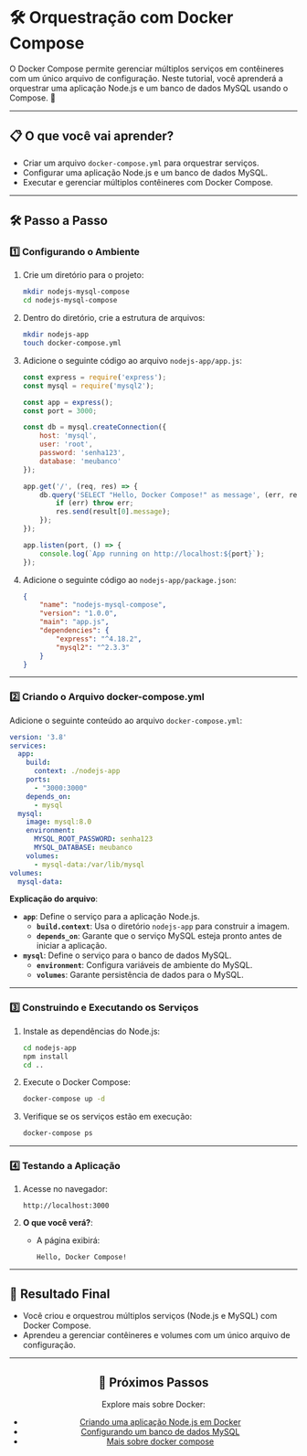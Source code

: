 # 🛠️ Orquestração com Docker Compose

O Docker Compose permite gerenciar múltiplos serviços em contêineres com um único arquivo de configuração. Neste tutorial, você aprenderá a orquestrar uma aplicação Node.js e um banco de dados MySQL usando o Compose. 🎯

---

## 📋 O que você vai aprender?

- Criar um arquivo `docker-compose.yml` para orquestrar serviços.
- Configurar uma aplicação Node.js e um banco de dados MySQL.
- Executar e gerenciar múltiplos contêineres com Docker Compose.

---

## 🛠️ Passo a Passo

### 1️⃣ Configurando o Ambiente

1. Crie um diretório para o projeto:
   ```bash
   mkdir nodejs-mysql-compose
   cd nodejs-mysql-compose
   ```

2. Dentro do diretório, crie a estrutura de arquivos:
   ```bash
   mkdir nodejs-app
   touch docker-compose.yml
   ```

3. Adicione o seguinte código ao arquivo `nodejs-app/app.js`:
   ```javascript
   const express = require('express');
   const mysql = require('mysql2');

   const app = express();
   const port = 3000;

   const db = mysql.createConnection({
       host: 'mysql',
       user: 'root',
       password: 'senha123',
       database: 'meubanco'
   });

   app.get('/', (req, res) => {
       db.query('SELECT "Hello, Docker Compose!" as message', (err, result) => {
           if (err) throw err;
           res.send(result[0].message);
       });
   });

   app.listen(port, () => {
       console.log(`App running on http://localhost:${port}`);
   });
   ```

4. Adicione o seguinte código ao `nodejs-app/package.json`:
   ```json
   {
       "name": "nodejs-mysql-compose",
       "version": "1.0.0",
       "main": "app.js",
       "dependencies": {
           "express": "^4.18.2",
           "mysql2": "^2.3.3"
       }
   }
   ```

---

### 2️⃣ Criando o Arquivo docker-compose.yml

Adicione o seguinte conteúdo ao arquivo `docker-compose.yml`:
```yaml
version: '3.8'
services:
  app:
    build:
      context: ./nodejs-app
    ports:
      - "3000:3000"
    depends_on:
      - mysql
  mysql:
    image: mysql:8.0
    environment:
      MYSQL_ROOT_PASSWORD: senha123
      MYSQL_DATABASE: meubanco
    volumes:
      - mysql-data:/var/lib/mysql
volumes:
  mysql-data:
```

**Explicação do arquivo**:
- **`app`**: Define o serviço para a aplicação Node.js.
  - **`build.context`**: Usa o diretório `nodejs-app` para construir a imagem.
  - **`depends_on`**: Garante que o serviço MySQL esteja pronto antes de iniciar a aplicação.
- **`mysql`**: Define o serviço para o banco de dados MySQL.
  - **`environment`**: Configura variáveis de ambiente do MySQL.
  - **`volumes`**: Garante persistência de dados para o MySQL.

---

### 3️⃣ Construindo e Executando os Serviços

1. Instale as dependências do Node.js:
   ```bash
   cd nodejs-app
   npm install
   cd ..
   ```

2. Execute o Docker Compose:
   ```bash
   docker-compose up -d
   ```

3. Verifique se os serviços estão em execução:
   ```bash
   docker-compose ps
   ```

---

### 4️⃣ Testando a Aplicação

1. Acesse no navegador:
   ```
   http://localhost:3000
   ```

2. **O que você verá?**:
   - A página exibirá:
     ```
     Hello, Docker Compose!
     ```

---

## 📝 Resultado Final

- Você criou e orquestrou múltiplos serviços (Node.js e MySQL) com Docker Compose.
- Aprendeu a gerenciar contêineres e volumes com um único arquivo de configuração.

---

<div align="center">
  <h2>🔗 Próximos Passos</h2>
  <p>Explore mais sobre Docker:</p>
  <ul>
    <li><a href="../nodejs_application/README.md">Criando uma aplicação Node.js em Docker</a></li>
    <li><a href="../mysql_configuration/README.md">Configurando um banco de dados MySQL</a></li>
    <li><a href="./more_docker_compose.md">Mais sobre docker compose</a></li>
  </ul>
</div>
